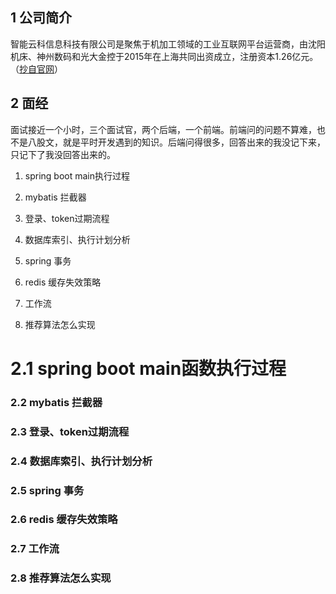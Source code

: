 ## 1 公司简介

智能云科信息科技有限公司是聚焦于机加工领域的工业互联网平台运营商，由沈阳机床、神州数码和光大金控于2015年在上海共同出资成立，注册资本1.26亿元。（[抄自官网](https://www.isesol.com/about)）

## 2 面经

面试接近一个小时，三个面试官，两个后端，一个前端。前端问的问题不算难，也不是八股文，就是平时开发遇到的知识。后端问得很多，回答出来的我没记下来，只记下了我没回答出来的。

1. spring boot main执行过程

2. mybatis 拦截器

3. 登录、token过期流程

4. 数据库索引、执行计划分析

5. spring 事务

6. redis 缓存失效策略

7. 工作流

8. 推荐算法怎么实现

# 2.1 spring boot main函数执行过程

### 2.2 mybatis 拦截器

### 2.3 登录、token过期流程

### 2.4 数据库索引、执行计划分析

### 2.5 spring 事务

### 2.6 redis 缓存失效策略

### 2.7 工作流

### 2.8 推荐算法怎么实现